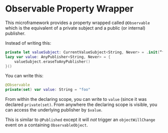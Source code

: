 # Observable Property Wrapper

This microframework provides a property wrapped called `@Observable` which is the equivalent of a private subject and a public (or internal) publisher.

Instead of writing this:

```swift
private let valueSubject: CurrentValueSubject<String, Never> = .init(“foo")
lazy var value: AnyPublisher<String, Never> = {
    valueSubject.eraseToAnyPublisher()
}()
```

You can write this:

```swift
@Observable
private(set) var value: String = "foo"
```

From within the declaring scope, you can write to `value` (since it was declared `private(set)`. From anywhere the declaring scope is visible, you can access the underlying publisher by `$value`.

This is similar to `@Published` except it will _not_ trigger an `objectWillChange` event on a containing `ObservableObject`.
